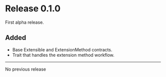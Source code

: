 # Release 0.1.0

First alpha release.

## Added

- Base Extensible and ExtensionMethod contracts.
- Trait that handles the extension method workflow.

---

No previous release
